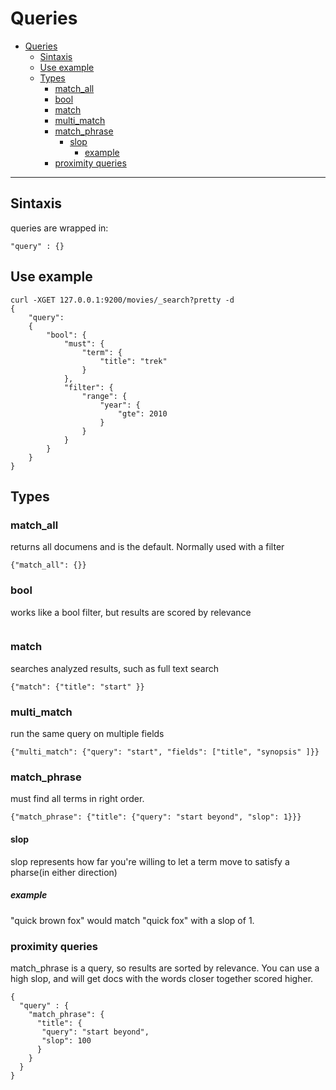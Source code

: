 # Queries
- [Queries](#queries)
  - [Sintaxis](#sintaxis)
  - [Use example](#use-example)
  - [Types](#types)
    - [match_all](#matchall)
    - [bool](#bool)
    - [match](#match)
    - [multi_match](#multimatch)
    - [match_phrase](#matchphrase)
      - [slop](#slop)
        - [example](#example)
    - [proximity queries](#proximity-queries)
***
## Sintaxis
queries are wrapped in:
```shell
"query" : {}
```
## Use example
```shell
curl -XGET 127.0.0.1:9200/movies/_search?pretty -d
{
	"query":
	{
		"bool": {
			"must": {
				"term": {
					"title": "trek"
				}
			},
			"filter": {
				"range": {
					"year": {
						"gte": 2010
					}
				}
			}
		}
	}
} 
```

## Types
### match_all
returns all documens and is the default. Normally used with a filter
```shell
{"match_all": {}}
```
### bool
works like a bool filter, but results are scored by relevance
```shell
```
### match
searches analyzed results, such as full text search
```shell
{"match": {"title": "start" }}
```
### multi_match
run the same query on multiple fields
```shell
{"multi_match": {"query": "start", "fields": ["title", "synopsis" ]}}
```
### match_phrase
must find all terms in right order.
```shell
{"match_phrase": {"title": {"query": "start beyond", "slop": 1}}}
```
#### slop
slop represents how far you're willing to let a term move to satisfy a pharse(in either direction)
##### example
"quick brown fox" would match "quick fox" with a slop of 1.

### proximity queries
match_phrase is a query, so results are sorted by relevance.
You can use a high slop, and will get docs with the words closer together scored higher.
```shell
{
  "query" : {
    "match_phrase": {
      "title": {
       "query": "start beyond",
       "slop": 100
      }
    }
  }
}
```